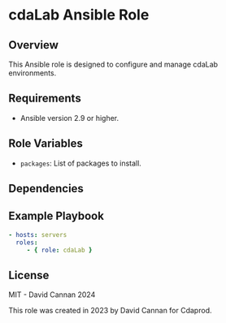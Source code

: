# cdaLab Ansible Role

## Overview
This Ansible role is designed to configure and manage cdaLab environments.

## Requirements
- Ansible version 2.9 or higher.

## Role Variables
- `packages`: List of packages to install.

## Dependencies

## Example Playbook

```yaml
- hosts: servers
  roles:
     - { role: cdaLab }
```

## License

MIT - David Cannan 2024

This role was created in 2023 by David Cannan for Cdaprod.
